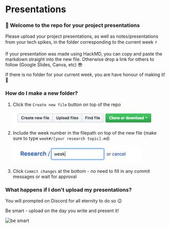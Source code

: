 # Presentations

### :wave: Welcome to the repo for your project presentations

Please upload your project presentations, as well as notes/presentations from your tech spikes, in the folder corresponding to the current week :zap: 

If your presentation was made using HackMD, you can copy and paste the markdown straight into the new file. Otherwise drop a link for others to follow (Google Slides, Canva, etc) :sunglasses: 

If there is no folder for your current week, you are have honour of making it! :tada: 

### How do I make a new folder?

1. Click the `Create new file` button on top of the repo

   ![create file button](https://github.com/fac-15/Research/blob/master/CreateNewFile_button.png)

2. Include the week number in the filepath on top of the new file (make sure to type `week#/[your research topic].md`)

   ![filepath](https://github.com/fac-15/Research/blob/master/Screen%20Shot%202018-10-30%20at%2019.43.53.png)

3. Click `Commit changes` at the bottom - no need to fill in any commit messages or wait for approval

### What happens if I don't upload my presentations?

You will prompted on Discord for all eternity to do so :wink:

Be smart - upload on the day you write and present it!

![be smart](https://media.giphy.com/media/ZThQqlxY5BXMc/giphy.gif)
